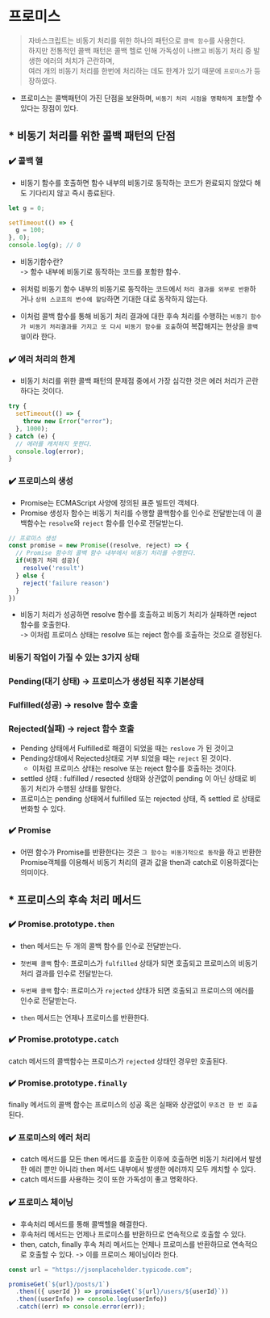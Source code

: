 # 프로미스

> 자바스크립트는 비동기 처리를 위한 하나의 패턴으로 `콜백 함수`를 사용한다.<br>
> 하지만 전통적인 콜백 패턴은 콜백 헬로 인해 가독성이 나쁘고 비동기 처리 중 발생한 에러의 처치가 곤란하며,<br> 여러 개의 비동기 처리를 한번에 처리하는 데도 한계가 있기 때문에 `프로미스`가 등장하였다.<br>

- 프로미스는 콜백패턴이 가진 단점을 보완하며, `비동기 처리 시점을 명확하게 표현`할 수 있다는 장점이 있다.

## \* 비동기 처리를 위한 콜백 패턴의 단점

### ✔️ 콜백 헬

- 비동기 함수를 호출하면 함수 내부의 비동기로 동작하는 코드가 완료되지 않았다 해도 기다리지 않고 즉시 종료된다.

```jsx
let g = 0;

setTimeout(() => {
  g = 100;
}, 0);
console.log(g); // 0
```

- 비동기함수란?<br>
  -> 함수 내부에 비동기로 동작하는 코드를 포함한 함수.

- 위처럼 비동기 함수 내부의 비동기로 동작하는 코드에서 `처리 결과를 외부로 반환`하거나 `상위 스코프의 변수에 할당`하면 기대한 대로 동작하지 않는다.

- 이처럼 콜백 함수를 통해 비동기 처리 결과에 대한 후속 처리를 수행하는 `비동기 함수가 비동기 처리결과를 가지고 또 다시 비동기 함수를 호출`하여 복잡해지는 현상을 `콜백 헬`이라 한다.

### ✔️ 에러 처리의 한계

- 비동기 처리를 위한 콜백 패턴의 문제점 중에서 가장 심각한 것은 에러 처리가 곤란하다는 것이다.

```jsx
try {
  setTimeout(() => {
    throw new Error("error");
  }, 1000);
} catch (e) {
  // 에러를 캐치하지 못한다.
  console.log(error);
}
```

### ✔️ 프로미스의 생성

- Promise는 ECMAScript 사양에 정의된 표준 빌트인 객체다.
- Promise 생성자 함수는 비동기 처리를 수행할 콜백함수를 인수로 전달받는데 이 콜백함수는 `resolve`와 `reject` 함수를 인수로 전달받는다.

```jsx
// 프로미스 생성
const promise = new Promise((resolve, reject) => {
  // Promise 함수의 콜백 함수 내부에서 비동기 처리를 수행한다.
  if(비동기 처리 성공){
    resolve('result')
  } else {
    reject('failure reason')
  }
})
```

- 비동기 처리가 성공하면 resolve 함수를 호출하고 비동기 처리가 실패하면 reject 함수를 호출한다.<br>
  -> 이처럼 프로미스 상태는 resolve 또는 reject 함수를 호출하는 것으로 결정된다.

### 비동기 작업이 가질 수 있는 3가지 상태

### Pending(대기 상태) -> 프로미스가 생성된 직후 기본상태

### Fulfilled(성공) -> resolve 함수 호출

### Rejected(실패) -> reject 함수 호출

- Pending 상태에서 Fulfilled로 해결이 되었을 때는 `reslove` 가 된 것이고
- Pending상태에서 Rejected상태로 거부 되었을 때는 `reject` 된 것이다.
  - 이처럼 프로미스 상태는 resolve 또는 reject 함수를 호출하는 것이다.
- settled 상태 : fulfilled / resected 상태와 상관없이 pending 이 아닌 상태로 비동기 처리가 수행된 상태를 말한다.
- 프로미스는 pending 상태에서 fulfilled 또는 rejected 상태, 즉 settled 로 상태로 변화할 수 있다.

### ✔️ Promise

- 어떤 함수가 Promise를 반환한다는 것은 `그 함수는 비동기적으로 동작`을 하고 반환한 Promise객체를 이용해서 비동기 처리의 결과 값을 then과 catch로 이용하겠다는 의미이다.

## \* 프로미스의 후속 처리 메서드

### ✔️ Promise.prototype`.then`

- then 메서드는 두 개의 콜백 함수를 인수로 전달받는다.

- `첫번째 콜백` 함수: 프로미스가 `fulfilled` 상태가 되면 호출되고 프로미스의 비동기 처리 결과를 인수로 전달받는다.
- `두번째 콜백` 함수: 프로미스가 `rejected` 상태가 되면 호출되고 프로미스의 에러를 인수로 전달받는다.
- `then` 메서드는 언제나 프로미스를 반환한다.

### ✔️ Promise.prototype`.catch`

catch 메서드의 콜백함수는 프로미스가 `rejected` 상태인 경우만 호출된다.

### ✔️ Promise.prototype`.finally`

finally 메서드의 콜백 함수는 프로미스의 성공 혹은 실패와 상관없이 `무조건 한 번 호출`된다.

### ✔️ 프로미스의 에러 처리

- catch 메서드를 모든 then 메서드를 호출한 이후에 호출하면 비동기 처리에서 발생한 에러 뿐만 아니라 then 메서드 내부에서 발생한 에러까지 모두 캐치할 수 있다.
- catch 메서드를 사용하는 것이 또한 가독성이 좋고 명확하다.

### ✔️ 프로미스 체이닝

- 후속처리 메서드를 통해 콜백헬을 해결한다.
- 후속처리 메서드는 언제나 프로미스를 반환하므로 연속적으로 호출할 수 있다.
- then, catch, finally 후속 처리 메서드는 언제나 프로미스를 반환하므로 연속적으로 호출할 수 있다.
  -> 이를 프로미스 체이닝이라 한다.

```jsx
const url = "https://jsonplaceholder.typicode.com";

promiseGet(`${url}/posts/1`)
  .then(({ userId }) => promiseGet(`${url}/users/${userId}`))
  .then((userInfo) => console.log(userInfo))
  .catch((err) => console.error(err));
```
